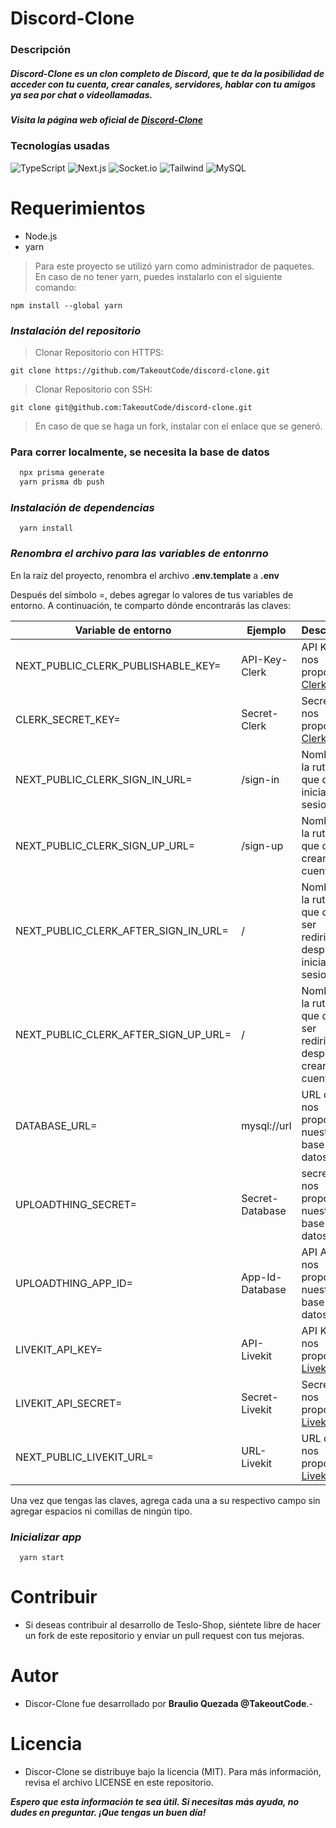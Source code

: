 # Discord-Clone
### Descripción
##### _Discord-Clone es un clon completo de Discord, que te da la posibilidad de acceder con tu cuenta, crear canales, servidores, hablar con tu amigos ya sea por chat o videollamadas._

##### Visita la página web oficial de [Discord-Clone](https://discord.takeoutcode.com/)

### Tecnologías usadas
![TypeScript](https://img.shields.io/badge/TypeScript-007ACC?style=for-the-badge&logo=typescript&logoColor=white)
![Next.js](https://img.shields.io/badge/next.js-000000?style=for-the-badge&logo=nextdotjs&logoColor=white)
![Socket.io](https://img.shields.io/badge/Socket.io-010101?&style=for-the-badge&logo=Socket.io&logoColor=white)
![Tailwind](https://img.shields.io/badge/Tailwind_CSS-38B2AC?style=for-the-badge&logo=tailwind-css&logoColor=white)
![MySQL](https://img.shields.io/badge/MongoDB-4EA94B?style=for-the-badge&logo=mongodb&logoColor=white)

# Requerimientos
- Node.js
- yarn
> Para este proyecto se utilizó yarn como administrador de paquetes.
> En caso de no tener yarn, puedes instalarlo con el siguiente comando:

```
npm install --global yarn
```

### _Instalación del repositorio_
> Clonar Repositorio con HTTPS:
```
git clone https://github.com/TakeoutCode/discord-clone.git
```

> Clonar Repositorio con SSH:
```
git clone git@github.com:TakeoutCode/discord-clone.git
```

> En caso de que se haga un fork, instalar con el enlace que se generó.

### Para correr localmente, se necesita la base de datos

```bash
  npx prisma generate
  yarn prisma db push
```

### _Instalación de dependencias_

```
  yarn install
```

### _Renombra el archivo para las variables de entonrno_
En la raiz del proyecto, renombra el archivo **.env.template** a **.env**

Después del símbolo =, debes agregar lo valores de tus variables de entorno. A continuación, te comparto dónde encontrarás las claves:

| Variable de entorno | Ejemplo | Descripcion |
| --- | --- | ---|
NEXT_PUBLIC_CLERK_PUBLISHABLE_KEY= | API-Key-Clerk | API Key que nos proporciona [Clerk](https://clerk.com/)
CLERK_SECRET_KEY= | Secret-Clerk | Secret que nos proporciona [Clerk](https://clerk.com/)
NEXT_PUBLIC_CLERK_SIGN_IN_URL= | /sign-in | Nombre de la ruta en la que quieres iniciar sesion
NEXT_PUBLIC_CLERK_SIGN_UP_URL= | /sign-up | Nombre de la ruta en la que quieres crear una cuenta
NEXT_PUBLIC_CLERK_AFTER_SIGN_IN_URL= | / | Nombre de la ruta a la que quieres ser redirigido despues de iniciar sesion
NEXT_PUBLIC_CLERK_AFTER_SIGN_UP_URL= | / | Nombre de la ruta a la que quieres ser redirigido despues de crear una cuenta
DATABASE_URL= | mysql://url | URL que nos proporciona nuestra base de datos
UPLOADTHING_SECRET= | Secret-Database | secret que nos proporciona nuestra base de datos
UPLOADTHING_APP_ID= | App-Id-Database | API AID que nos proporciona nuestra base de datos
LIVEKIT_API_KEY= | API-Livekit | API Key que nos proporciona [Livekit](https://livekit.io/)
LIVEKIT_API_SECRET= | Secret-Livekit | Secret que nos proporciona [Livekit](https://livekit.io/)
NEXT_PUBLIC_LIVEKIT_URL= | URL-Livekit | URL que nos proporciona [Livekit](https://livekit.io/)

Una vez que tengas las claves, agrega cada una a su respectivo campo sin agregar espacios ni comillas de ningún tipo.

### _Inicializar app_
```
  yarn start
```
# Contribuir
- Si deseas contribuir al desarrollo de Teslo-Shop, siéntete libre de hacer un fork de este repositorio y enviar un pull request con tus mejoras.

# Autor
- Discor-Clone fue desarrollado por **Braulio Quezada @TakeoutCode**.- 

# Licencia
- Discor-Clone se distribuye bajo la licencia (MIT). Para más información, revisa el archivo LICENSE en este repositorio.

**_Espero que esta información te sea útil. Si necesitas más ayuda, no dudes en preguntar. ¡Que tengas un buen día!_**
